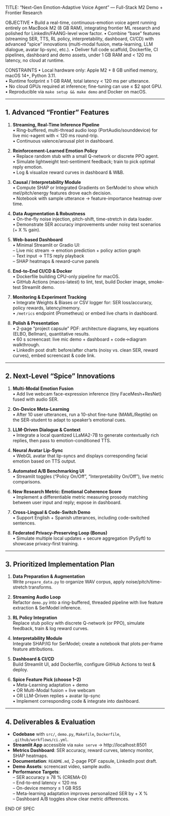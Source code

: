 TITLE: “Next-Gen Emotion-Adaptive Voice Agent” — Full-Stack M2 Demo + Frontier Research

OBJECTIVE
  • Build a real-time, continuous-emotion voice agent running entirely on MacBook M2 (8 GB RAM), integrating frontier ML research and polished for LinkedIn/FAANG-level wow factor.
  • Combine “base” features (streaming SER, TTS, RL policy, interpretability, dashboard, CI/CD) with advanced “spice” innovations (multi-modal fusion, meta-learning, LLM dialogue, avatar lip-sync, etc.).
  • Deliver full code scaffold, Dockerfile, CI pipelines, dashboard and demo assets, under 1 GB RAM and < 120 ms latency, no cloud at runtime.

CONSTRAINTS
  • Local hardware only: Apple M2 + 8 GB unified memory, macOS 14+, Python 3.11.  
  • Runtime footprint ≤ 1 GB RAM, total latency < 120 ms per utterance.  
  • No cloud GPUs required at inference; fine-tuning can use ≤ \$2 spot GPU.  
  • Reproducible via `make setup && make demo` and Docker on macOS.

---

## 1. Advanced “Frontier” Features

1. **Streaming, Real-Time Inference Pipeline**  
   • Ring-buffered, multi-thread audio loop (PortAudio/sounddevice) for live mic→agent with < 120 ms round-trip.  
   • Continuous valence/arousal plot in dashboard.

2. **Reinforcement-Learned Emotion Policy**  
   • Replace random stub with a small Q-network or discrete PPO agent.  
   • Simulate lightweight text-sentiment feedback; train to pick optimal reply emotion.  
   • Log & visualize reward curves in dashboard & W&B.

3. **Causal / Interpretability Module**  
   • Compute SHAP or Integrated Gradients on SerModel to show which mel/pitch/energy features drove each decision.  
   • Notebook with sample utterance → feature-importance heatmap over time.

4. **Data Augmentation & Robustness**  
   • On-the-fly noise injection, pitch-shift, time-stretch in data loader.  
   • Demonstrate SER accuracy improvements under noisy test scenarios (+ X % gain).

5. **Web-based Dashboard**  
   • Minimal Streamlit or Gradio UI:  
     – Live mic stream → emotion prediction + policy action graph  
     – Text input → TTS reply playback  
     – SHAP heatmaps & reward-curve panels

6. **End-to-End CI/CD & Docker**  
   • Dockerfile building CPU-only pipeline for macOS.  
   • GitHub Actions (macos-latest) to lint, test, build Docker image, smoke-test Streamlit demo.

7. **Monitoring & Experiment Tracking**  
   • Integrate Weights & Biases or CSV logger for: SER loss/accuracy, policy rewards, latency/memory.  
   • `/metrics` endpoint (Prometheus) or embed live charts in dashboard.

8. **Polish & Presentation**  
   • 2-page “project capsule” PDF: architecture diagrams, key equations (ELBO, Bellman), quantitative results.  
   • 60 s screencast: live mic demo + dashboard + code→diagram walkthrough.  
   • LinkedIn post draft: before/after charts (noisy vs. clean SER, reward curves), embed screencast & code link.

---

## 2. Next-Level “Spice” Innovations

1. **Multi-Modal Emotion Fusion**  
   • Add live webcam face-expression inference (tiny FaceMesh+ResNet) fused with audio SER.  

2. **On-Device Meta-Learning**  
   • After 10 user utterances, run a 10-shot fine-tune (MAML/Reptile) on the SER-student to adapt to speaker’s emotional cues.

3. **LLM-Driven Dialogue & Context**  
   • Integrate a local quantized LLaMA2-7B to generate contextually rich replies, then pass to emotion-conditioned TTS.

4. **Neural Avatar Lip-Sync**  
   • WebGL avatar that lip-syncs and displays corresponding facial emotion based on TTS output.

5. **Automated A/B Benchmarking UI**  
   • Streamlit toggles (“Policy On/Off”, “Interpretability On/Off”), live metric comparisons.

6. **New Research Metric: Emotional Coherence Score**  
   • Implement a differentiable metric measuring prosody matching between user input and reply; expose in dashboard.

7. **Cross-Lingual & Code-Switch Demo**  
   • Support English + Spanish utterances, including code-switched sentences.

8. **Federated Privacy-Preserving Loop (Bonus)**  
   • Simulate multiple local updates + secure aggregation (PySyft) to showcase privacy-first training.

---

## 3. Prioritized Implementation Plan

1. **Data Preparation & Augmentation**  
   Write `prepare_data.py` to organize WAV corpus, apply noise/pitch/time-stretch transforms.

2. **Streaming Audio Loop**  
   Refactor `demo.py` into a ring-buffered, threaded pipeline with live feature extraction & SerModel inference.

3. **RL Policy Integration**  
   Replace stub policy with discrete Q-network (or PPO), simulate feedback, train & log reward curves.

4. **Interpretability Module**  
   Integrate SHAP/IG for SerModel; create a notebook that plots per-frame feature attributions.

5. **Dashboard & CI/CD**  
   Build Streamlit UI, add Dockerfile, configure GitHub Actions to test & deploy.

6. **Spice Feature Pick (choose 1–2)**  
   • Meta-Learning adaptation + demo  
   • OR Multi-Modal fusion + live webcam  
   • OR LLM-Driven replies + avatar lip-sync  
   • Implement corresponding code & integrate into dashboard.

---

## 4. Deliverables & Evaluation

- **Codebase** with `src/`, `demo.py`, `Makefile`, `Dockerfile`, `.github/workflows/ci.yml`.  
- **Streamlit App** accessible via `make serve` → http://localhost:8501  
- **Metrics Dashboard**: SER accuracy, reward curves, latency monitor, SHAP heatmaps.  
- **Documentation**: `README.md`, 2-page PDF capsule, LinkedIn post draft.  
- **Demo Assets**: screencast video, sample audio.  
- **Performance Targets**:  
  – SER accuracy ≥ 78 % (CREMA-D)  
  – End-to-end latency < 120 ms  
  – On-device memory ≤ 1 GB RSS  
  – Meta-learning adaptation improves personalized SER by + X %  
  – Dashboard A/B toggles show clear metric differences.

END OF SPEC